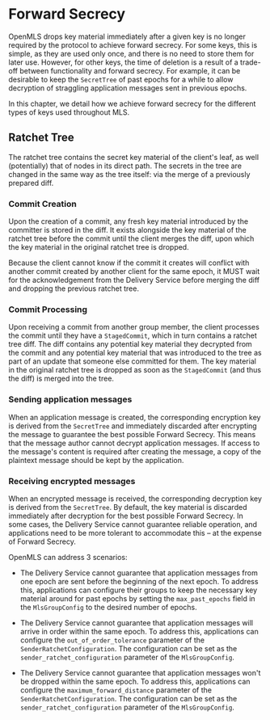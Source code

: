 # Forward Secrecy

OpenMLS drops key material immediately after a given
key is no longer required by the protocol to achieve forward secrecy. For some keys, this is simple, as they
are used only once, and there is no need to store them for later use. However,
for other keys, the time of deletion is a result of a trade-off between
functionality and forward secrecy. For example, it can be desirable to keep the
`SecretTree` of past epochs for a while to allow decryption of straggling
application messages sent in previous epochs.

In this chapter, we detail how we achieve forward secrecy for the different types of keys used throughout MLS.

## Ratchet Tree

The ratchet tree contains the secret key material of the client's leaf, as well
(potentially) that of nodes in its direct path. The secrets in the tree are
changed in the same way as the tree itself: via the merge of a previously
prepared diff.

### Commit Creation

Upon the creation of a commit, any fresh key material introduced by the
committer is stored in the diff. It exists alongside the key material of the
ratchet tree before the commit until the client merges the diff, upon which the
key material in the original ratchet tree is dropped.

Because the client cannot know if the commit it creates will conflict with another commit created by another client
for the same epoch, it MUST wait for the acknowledgement from the Delivery Service before merging the diff and dropping
the previous ratchet tree.

### Commit Processing

Upon receiving a commit from another group member, the client processes the
commit until they have a `StagedCommit`, which in turn contains a ratchet tree
diff. The diff contains any potential key material they decrypted from the
commit and any potential key material that was introduced to the tree as
part of an update that someone else committed for them. The key material in the original ratchet tree is dropped as soon as the `StagedCommit` (and thus the diff) is merged into the tree.

### Sending application messages

When an application message is created, the corresponding encryption key is derived from the `SecretTree` and immediately discarded after encrypting the message to guarantee the best possible Forward Secrecy. This means that the message author cannot decrypt application messages. If access to the message's content is required after creating the message, a copy of the plaintext message should be kept by the application.

### Receiving encrypted messages

When an encrypted message is received, the corresponding decryption key is derived from the `SecretTree`. By default, the key material is discarded immediately after decryption for the best possible Forward Secrecy. In some cases, the Delivery Service cannot guarantee reliable operation, and applications need to be more tolerant to accommodate this – at the expense of Forward Secrecy.

OpenMLS can address 3 scenarios:

- The Delivery Service cannot guarantee that application messages from one epoch are sent before the beginning of the next epoch. To address this, applications can configure their groups to keep the necessary key material around for past epochs by setting the `max_past_epochs` field in the `MlsGroupConfig` to the desired number of epochs.

- The Delivery Service cannot guarantee that application messages will arrive in order within the same epoch. To address this, applications can configure the `out_of_order_tolerance` parameter of the `SenderRatchetConfiguration`. The configuration can be set as the `sender_ratchet_configuration` parameter of the `MlsGroupConfig`.

- The Delivery Service cannot guarantee that application messages won't be dropped within the same epoch. To address this, applications can configure the `maximum_forward_distance` parameter of the `SenderRatchetConfiguration`. The configuration can be set as the `sender_ratchet_configuration` parameter of the `MlsGroupConfig`.
